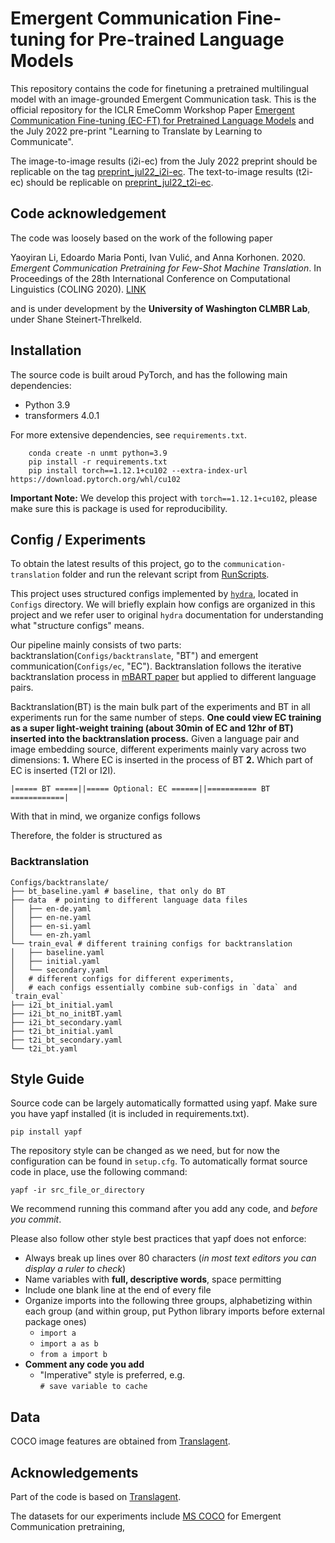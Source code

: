 # Emergent Communication Fine-tuning for Pre-trained Language Models

This repository contains the code for finetuning a pretrained multilingual model
with an image-grounded Emergent Communication task. This is the official
repository for the ICLR EmeComm Workshop Paper
[Emergent Communication Fine-tuning (EC-FT) for Pretrained Language Models](https://openreview.net/forum?id=SUqrM7WR7W5)
and the July 2022 pre-print "Learning to Translate by Learning to Communicate".

The image-to-image results (i2i-ec) from the July 2022 preprint should be
replicable on the tag [preprint_jul22_i2i-ec](https://github.com/CLMBRs/communication-translation/releases/tag/preprint_jul22_i2i-ec).
The text-to-image results (t2i-ec) should be replicable on
[preprint_jul22_t2i-ec](https://github.com/CLMBRs/communication-translation/releases/tag/preprint_jul22_t2i-ec).

## Code acknowledgement

The code was loosely based on the work of the following paper

Yaoyiran Li, Edoardo Maria Ponti, Ivan Vulić, and Anna Korhonen. 2020.
*Emergent Communication Pretraining for Few-Shot Machine Translation*. In
Proceedings of the 28th International Conference on Computational Linguistics
(COLING 2020). [LINK](https://www.aclweb.org/anthology/2020.coling-main.416.pdf)

and is under development by the **University of Washington CLMBR Lab**, under
Shane Steinert-Threlkeld.

## Installation

The source code is built aroud PyTorch, and has the following main dependencies:

- Python 3.9
- transformers 4.0.1


For more extensive dependencies, see `requirements.txt`.
```
    conda create -n unmt python=3.9
    pip install -r requirements.txt
    pip install torch==1.12.1+cu102 --extra-index-url https://download.pytorch.org/whl/cu102
```


**Important Note:** We develop this project with `torch==1.12.1+cu102`, please make sure this is package is used for reproducibility.

## Config / Experiments

To obtain the latest results of this project, go to the `communication-translation` folder and
run the relevant script from [RunScripts](/RunScripts).


This project uses structured configs implemented by [`hydra`](https://hydra.cc/docs/intro/), located in `Configs` directory. We will briefly explain how configs are organized in this project and we refer user to original `hydra` documentation for understanding what "structure configs" means.

Our pipeline mainly consists of two parts: backtranslation(`Configs/backtranslate`, "BT") and emergent communication(`Configs/ec`, "EC"). Backtranslation follows the iterative backtranslation process in [mBART paper](https://arxiv.org/abs/2001.08210) but applied to different language pairs. 

Backtranslation(BT) is the main bulk part of the experiments and BT in all experiments run for the same number of steps. **One could view EC training as a super light-weight training (about 30min of EC and 12hr of BT) inserted into the backtranslation process.** Given a language pair and image embedding source, different experiments mainly vary across two dimensions: **1.** Where EC is inserted in the process of BT **2.** Which part of EC is inserted (T2I or I2I).

```
|===== BT =====||===== Optional: EC ======||=========== BT ============|
```

With that in mind, we organize configs follows


Therefore, the folder is structured as

### Backtranslation
```
Configs/backtranslate/
├── bt_baseline.yaml # baseline, that only do BT
├── data  # pointing to different language data files
│   ├── en-de.yaml
│   ├── en-ne.yaml
│   ├── en-si.yaml
│   └── en-zh.yaml
└── train_eval # different training configs for backtranslation 
│   ├── baseline.yaml
│   ├── initial.yaml
│   └── secondary.yaml
│   # different configs for different experiments, 
│   # each configs essentially combine sub-configs in `data` and `train_eval`
├── i2i_bt_initial.yaml  
├── i2i_bt_no_initBT.yaml
├── i2i_bt_secondary.yaml
├── t2i_bt_initial.yaml
├── t2i_bt_secondary.yaml
└── t2i_bt.yaml

```


## Style Guide

Source code can be largely automatically formatted using yapf. Make sure you
have yapf installed (it is included in requirements.txt).

    pip install yapf

The repository style can be changed as we need, but for now the configuration
can be found in `setup.cfg`. To automatically format source code in place, use
the following command:

    yapf -ir src_file_or_directory

We recommend running this command after you add any code, and *before you
commit*.

Please also follow other style best practices that yapf does not enforce:

- Always break up lines over 80 characters (*in most text editors you can
display a ruler to check*)
- Name variables with **full, descriptive words**, space permitting
- Include one blank line at the end of every file
- Organize imports into the following three groups, alphabetizing within each
group (and within group, put Python library imports before external package
ones)
  - `import a`
  - `import a as b`
  - `from a import b`
- **Comment any code you add**
  - "Imperative" style is preferred, e.g.\
    `# save variable to cache`

## Data

COCO image features are obtained from [Translagent](https://github.com/facebookresearch/translagent).

## Acknowledgements

Part of the code is based on
[Translagent](https://github.com/facebookresearch/translagent).

The datasets for our experiments include [MS COCO](http://cocodataset.org/#home)
for Emergent Communication pretraining,
